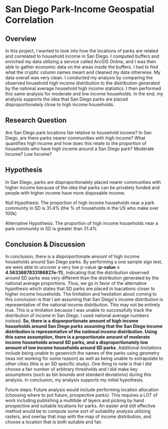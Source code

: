 # San Diego Park-Income Geospatial Correlation
## Overview
In this project, I wanted to look into how the locations of parks are related and correlated to household income in San Diego. I computed buffers and enriched my data utilizing a service called ArcGIS Online, and I was then able to gather economic data on the areas inside the buffers. I had to find what the cryptic column names meant and cleaned my data otherwise. My data overall was very clean. I conducted my analysis by comparing the observed household high income distribution to the distribution generated by the national average household high income statistics. I then performed this same analysis for moderate and low income households. In the end, my analysis supports the idea that San Diego parks are placed disproportionately close to high income households.

## Research Question
Are San Diego park locations fair relative to household income? In San Diego, are there parks nearer communities with high income? What quantifies high income and how does this relate to the proportion of households who have high income around a San Diego park? Moderate Income? Low Income?

## Hypothesis
In San Diego, parks are disproportionately placed nearer communities with higher income because of the idea that parks can be privately funded and people with higher income have more disposable income.

Null Hypothesis: The proportion of high income households near a park community in SD is 31.4% (the % of households in the US who make over 100k)

Alternative Hypothesis: The proportion of high income households near a park community in SD is greater than 31.4%

## Conclusion & Discussion
In conclusion, there is a disproportionate amount of high income households around San Diego parks. By performing a one sample sign test, we were able to uncover a very low p-value (**p-value = 4.5633687833186827e-11**), indicating that the distribution observed around SD parks was very different than the distribution generated by the national average proportions. Thus, we go in favor of the alternative hypothesis which states that SD parks are placed in loacations closer to higher income households. The limitation and hesitation about coming to this conclusion is that I am assuming that San Diego's income distribution is representative of the national income distribution. This may not be entirely true. This is a limitation because I was unable to successfully track the distribution of income in San Diego. I used national average numbers instead. **So, there is a disporportionate amount of high income households around San Diego parks assuming that the San Diego income distribution is representative of the natinoal income distribution. Using this same assumption, there is a proportionate amount of moderate income households around SD parks, and a disproportionately low amount of low income households around SD parks**. Additional limitations include being unable to geoenrich the names of the parks using geometry (was not working for some reason) as well as being unable to extrapolate to other cities (this is an SD specific study). One thing to note is that I did choose a fair number of arbitrary thresholds and I did make key assumptions (such as bin bounds and standard deviations) during this analysis. In conclusion, my analysis supports my initial hypothesis.

Future steps: Future analysis would include performing location allocation (choosing where to put future, prospective parks). This requires a LOT of work including publishing a multitide of layers and picking by hand prospective and suitable locations for parks. An easier and still effective method would be to compute some sort of suitability analysis utilizing rasters, and overlay that map with the map of income distribution, and choose a location that is both suitable and fair.
